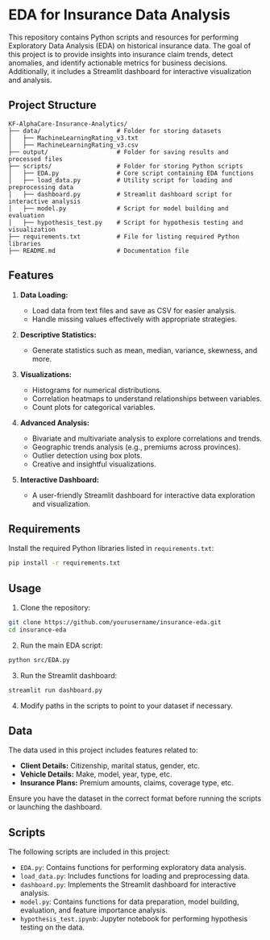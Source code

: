 # EDA for Insurance Data Analysis

This repository contains Python scripts and resources for performing Exploratory Data Analysis (EDA) on historical insurance data. The goal of this project is to provide insights into insurance claim trends, detect anomalies, and identify actionable metrics for business decisions. Additionally, it includes a Streamlit dashboard for interactive visualization and analysis.

## Project Structure

```
KF-AlphaCare-Insurance-Analytics/
├── data/                     # Folder for storing datasets
│   ├── MachineLearningRating_v3.txt
│   ├── MachineLearningRating_v3.csv
├── output/                   # Folder for saving results and processed files
├── scripts/                  # Folder for storing Python scripts
│   ├── EDA.py                # Core script containing EDA functions
│   ├── load_data.py          # Utility script for loading and preprocessing data
│   ├── dashboard.py          # Streamlit dashboard script for interactive analysis
│   ├── model.py              # Script for model building and evaluation
│   ├── hypothesis_test.py    # Script for hypothesis testing and visualization
├── requirements.txt          # File for listing required Python libraries
├── README.md                 # Documentation file
```

## Features

1. **Data Loading:**
   - Load data from text files and save as CSV for easier analysis.
   - Handle missing values effectively with appropriate strategies.

2. **Descriptive Statistics:**
   - Generate statistics such as mean, median, variance, skewness, and more.

3. **Visualizations:**
   - Histograms for numerical distributions.
   - Correlation heatmaps to understand relationships between variables.
   - Count plots for categorical variables.

4. **Advanced Analysis:**
   - Bivariate and multivariate analysis to explore correlations and trends.
   - Geographic trends analysis (e.g., premiums across provinces).
   - Outlier detection using box plots.
   - Creative and insightful visualizations.

5. **Interactive Dashboard:**
   - A user-friendly Streamlit dashboard for interactive data exploration and visualization.

## Requirements

Install the required Python libraries listed in `requirements.txt`:

```bash
pip install -r requirements.txt
```

## Usage

1. Clone the repository:

```bash
git clone https://github.com/yourusername/insurance-eda.git
cd insurance-eda
```

2. Run the main EDA script:

```bash
python src/EDA.py
```

3. Run the Streamlit dashboard:

```bash
streamlit run dashboard.py
```

4. Modify paths in the scripts to point to your dataset if necessary.

## Data

The data used in this project includes features related to:

- **Client Details:** Citizenship, marital status, gender, etc.
- **Vehicle Details:** Make, model, year, type, etc.
- **Insurance Plans:** Premium amounts, claims, coverage type, etc.

Ensure you have the dataset in the correct format before running the scripts or launching the dashboard.
## Scripts

The following scripts are included in this project:

- `EDA.py`: Contains functions for performing exploratory data analysis.
- `load_data.py`: Includes functions for loading and preprocessing data.
- `dashboard.py`: Implements the Streamlit dashboard for interactive analysis.
- `model.py`: Contains functions for data preparation, model building, evaluation, and feature importance analysis.
- `hypothesis_test.ipynb`: Jupyter notebook for performing hypothesis testing on the data.
